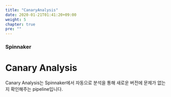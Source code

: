 ```yaml
---
title: "CanaryAnalysis"
date: 2020-01-21T01:41:20+09:00
weight: 5
chapter: true
pre: ""
---
```


### Spinnaker

# Canary Analysis

Canary Analysis는 Spinnaker에서 자동으로 분석을 통해
새로운 버전에 문제가 없는지 확인해주는 pipeline입니다.